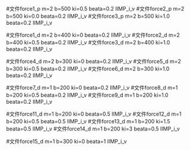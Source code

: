 #文件force1_p
m=2 b=500 ki=0.5  beata=0.2 IIMP_i_v
#文件force2_p
m=2 b=500 ki=0.0  beata=0.2 IIMP_i_v
#文件force3_p
m=2 b=500 ki=1.0  beata=0.2 IIMP_i_v

#文件force1_d
m=2 b=400 ki=0  beata=0.2 IIMP_i_v
#文件force2_d
m=2 b=400 ki=0.5  beata=0.2 IIMP_i_v
#文件force3_d
m=2 b=400 ki=1.0  beata=0.2 IIMP_i_v

#文件force4_d
m=2 b=300 ki=0  beata=0.2 IIMP_i_v
#文件force5_d
m=2 b=300 ki=0.5  beata=0.2 IIMP_i_v
#文件force6_d
m=2 b=300 ki=1.0  beata=0.2 IIMP_i_v

#文件force7_d
m=1 b=200 ki=0  beata=0.2 IIMP_i_v
#文件force8_d
m=1 b=200 ki=0.5  beata=0.2 IIMP_i_v
#文件force9_d
m=1 b=200 ki=1.0  beata=0.2 IIMP_i_v

#文件force11_d
m=1 b=200 ki=0  beata=0.5 IIMP_i_v
#文件force12_d
m=1 b=200 ki=0.5  beata=0.5 IIMP_i_v
#文件force13_d
m=1 b=200 ki=1.5  beata=0.5 IIMP_i_v
#文件force14_d
m=1 b=200 ki=3  beata=0.5 IIMP_i_v

#文件force15_d
m=1 b=300 ki=0  beata=1 IIMP_i_v 
